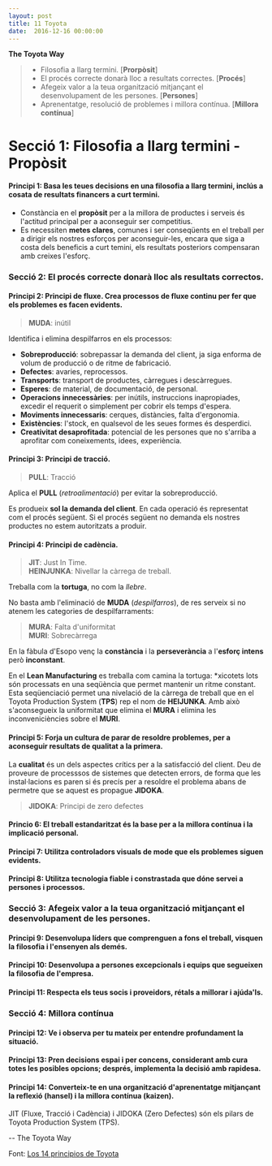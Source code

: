 ```yaml
---
layout: post
title: 11 Toyota
date:  2016-12-16 00:00:00
---
```


**The Toyota Way**


> - Filosofia a llarg termini. [**Prorpòsit**]
> - El procés correcte donarà lloc a resultats correctes. [**Procés**]
> - Afegeix valor a la teua organització mitjançant el desenvolupament de les persones. [**Persones**]
> - Aprenentatge, resolució de problemes i millora contínua. [**Millora contínua**]



# Secció 1: Filosofia a llarg termini - Propòsit

#### Principi 1: Basa les teues decisions en una filosofia a llarg termini, inclús a cosata de resultats financers a curt termini.

- Constància en el **propòsit** per a la millora de productes i serveis és l'actitud principal per a aconseguir ser competitius.
- Es necessiten **metes clares**, comunes i ser conseqüents en el treball per a dirigir els nostres esforços per aconseguir-les, encara que siga a costa dels beneficis a curt temini, els resultats posteriors compensaran amb creixes l'esforç.

### Secció 2: El procés correcte donarà lloc als resultats correctos.

#### Principi 2: Principi de fluxe. Crea processos de fluxe continu per fer que els problemes es facen evidents.

> **MUDA**: inútil

Identifica i elimina despilfarros en els processos:

- **Sobreproducció**: sobrepassar la demanda del client, ja siga enforma de volum de producció o de ritme de fabricació.
- **Defectes**: avaries, reprocessos.
- **Transports**: transport de productes, càrregues i descàrregues.
- **Esperes**: de material, de documentació, de personal.
- **Operacions innecessàries**: per inútils, instruccions inapropiades, excedir el requerit o simplement per cobrir els temps d'espera.
- **Moviments innecessaris**: cerques, distàncies, falta d'ergonomia.
- **Existències**: l'stock, en qualsevol de les seues formes és desperdici.
- **Creativitat desaprofitada**: potencial de les persones que no s'arriba a aprofitar com coneixements, idees, experiència.


#### Principi 3: Principi de tracció.

> **PULL**: Tracció

Aplica el **PULL** (*retroalimentació*) per evitar la sobreproducció.

Es produeix **sol la demanda del client**. En cada operació és representat com el procés següent. Si el procés següent no demanda els nostres productes no estem autoritzats a produir.

#### Principi 4: Principi de cadència.

> **JIT**: Just In Time.<br />
> **HEINJUNKA**: Nivellar la càrrega de treball.

Treballa com la **tortuga**, no com la *llebre*.

No basta amb l'eliminació de **MUDA** (*despilfarros*), de res serveix si no atenem les categories de despilfarraments:

> **MURA**: Falta d'uniformitat<br />
> **MURI**: Sobrecàrrega

En la fàbula d'Esopo venç la **constància** i la **perseverància** a l'**esforç intens** però **inconstant**.

En el **Lean Manufacturing** es treballa com camina la tortuga: *xicotets lots són processats en una seqüència que permet mantenir un ritme constant. Esta seqüenciació permet una nivelació de la càrrega de treball que en el Toyota Production System (**TPS**) rep el nom de **HEIJUNKA**. Amb això s'aconsegueix la uniformitat que elimina el **MURA** i elimina les inconveniciències sobre el **MURI**.

#### Principi 5: Forja un cultura de parar de resoldre problemes, per a aconseguir resultats de qualitat a la primera.

La **cualitat** és un dels aspectes crítics per a la satisfacció del client. Deu de proveure de processsos de sistemes que detecten errors, de forma que les instal·lacions es paren si és precís per a resoldre el problema abans de permetre que se aquest es propague **JIDOKA**.

> **JIDOKA**: Principi de zero defectes

#### Princio 6: El treball estandaritzat és la base per a la millora contínua i la implicació personal.



#### Principi 7: Utilitza controladors visuals de mode que els problemes siguen evidents.
#### Principi 8: Utilitza tecnologia fiable i constrastada que dóne servei a persones i processos.

### Secció 3: Afegeix valor a la teua organització mitjançant el desenvolupament de les persones.

#### Principi 9: Desenvolupa líders que comprenguen a fons el treball, visquen la filosofia i l'ensenyen als demés.
#### Principi 10: Desenvolupa a persones excepcionals i equips que segueixen la filosofia de l'empresa.
#### Principi 11: Respecta els teus socis i proveidors, rétals a millorar i ajúda'ls.

### Secció 4: Millora contínua

#### Principi 12: Ve i observa per tu mateix per entendre profundament la situació.
#### Principi 13: Pren decisions espai i per concens, considerant amb cura totes les posibles opcions; després, implementa la decisió amb rapidesa.
#### Principi 14: Converteix-te en una organització d'aprenentatge mitjançant la reflexió (hansel) i la millora contínua (kaizen).

JIT (Fluxe, Tracció i Cadència) i JIDOKA (Zero Defectes) són els pilars de Toyota Production System (TPS).

-- The Toyota Way

Font: [Los 14 principios de Toyota](http://www.leanroots.com/toyota-way.html)
